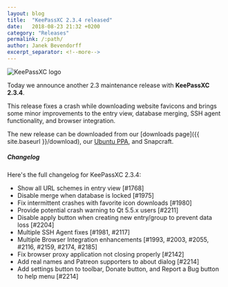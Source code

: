 ```yaml
---
layout: blog
title:  "KeePassXC 2.3.4 released"
date:   2018-08-23 21:32 +0200
category: "Releases"
permalink: /:path/
author: Janek Bevendorff
excerpt_separator: <!--more-->
---
```


<div class="blog-teaser-img">
<img src="{{ site.baseurl }}/logo.png" alt="KeePassXC logo">
</div>

Today we announce another 2.3 maintenance release with **KeePassXC 2.3.4**.

This release fixes a crash while downloading website favicons and brings
some minor improvements to the entry view, database merging, SSH agent
functionality, and browser integration.

<!--more-->

The new release can be downloaded from our
[downloads page]({{ site.baseurl }}/download), our
[Ubuntu PPA](https://launchpad.net/~phoerious/+archive/ubuntu/keepassxc/),
and Snapcraft.

<h5 id="changelog" style="clear: left">Changelog</h5>

Here's the full changelog for KeePassXC 2.3.4:

- Show all URL schemes in entry view [#1768]
- Disable merge when database is locked [#1975]
- Fix intermittent crashes with favorite icon downloads [#1980]
- Provide potential crash warning to Qt 5.5.x users [#2211]
- Disable apply button when creating new entry/group to prevent data loss [#2204]
- Multiple SSH Agent fixes [#1981, #2117]
- Multiple Browser Integration enhancements [#1993, #2003, #2055, #2116, #2159, #2174, #2185]
- Fix browser proxy application not closing properly [#2142]
- Add real names and Patreon supporters to about dialog [#2214]
- Add settings button to toolbar, Donate button, and Report a Bug button to help menu [#2214]
